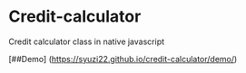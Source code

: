 # Credit-calculator
Credit calculator class in native javascript


[##Demo] (https://syuzi22.github.io/credit-calculator/demo/)

